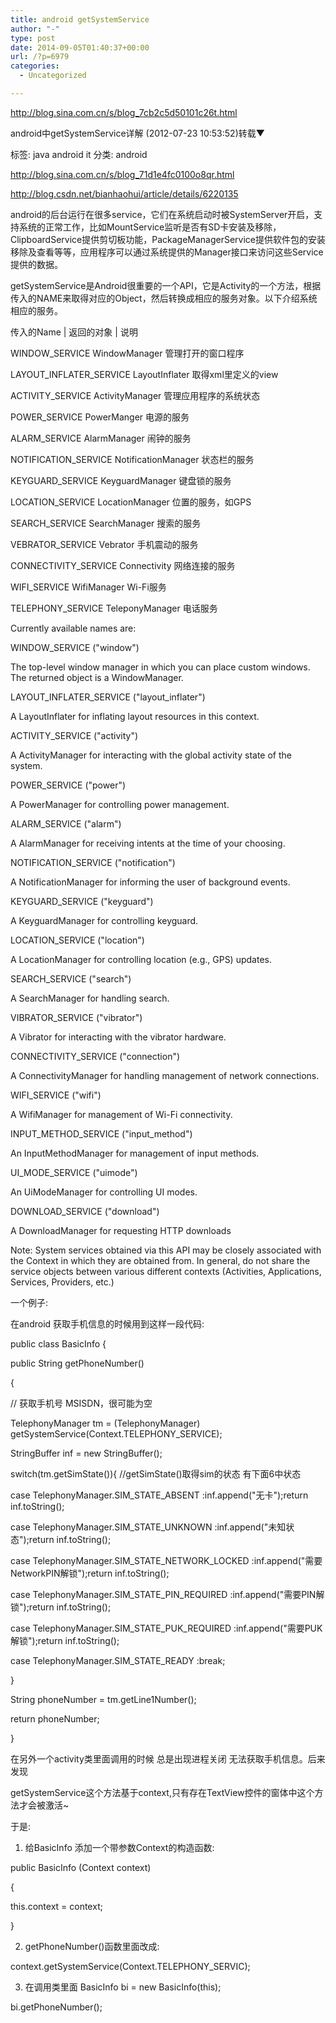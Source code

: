 ```yaml
---
title: android getSystemService
author: "-"
type: post
date: 2014-09-05T01:40:37+00:00
url: /?p=6979
categories:
  - Uncategorized

---
```

http://blog.sina.com.cn/s/blog_7cb2c5d50101c26t.html

android中getSystemService详解 (2012-07-23 10:53:52)转载▼
  
标签:  java android it 分类:  android
  
http://blog.sina.com.cn/s/blog_71d1e4fc0100o8qr.html
  
http://blog.csdn.net/bianhaohui/article/details/6220135

android的后台运行在很多service，它们在系统启动时被SystemServer开启，支持系统的正常工作，比如MountService监听是否有SD卡安装及移除，ClipboardService提供剪切板功能，PackageManagerService提供软件包的安装移除及查看等等，应用程序可以通过系统提供的Manager接口来访问这些Service提供的数据。

getSystemService是Android很重要的一个API，它是Activity的一个方法，根据传入的NAME来取得对应的Object，然后转换成相应的服务对象。以下介绍系统相应的服务。

传入的Name | 返回的对象 | 说明
  
WINDOW_SERVICE WindowManager 管理打开的窗口程序

LAYOUT_INFLATER_SERVICE LayoutInflater 取得xml里定义的view

ACTIVITY_SERVICE ActivityManager 管理应用程序的系统状态

POWER_SERVICE PowerManger 电源的服务

ALARM_SERVICE AlarmManager 闹钟的服务

NOTIFICATION_SERVICE NotificationManager 状态栏的服务

KEYGUARD_SERVICE KeyguardManager 键盘锁的服务

LOCATION_SERVICE LocationManager 位置的服务，如GPS

SEARCH_SERVICE SearchManager 搜索的服务

VEBRATOR_SERVICE Vebrator 手机震动的服务

CONNECTIVITY_SERVICE Connectivity 网络连接的服务

WIFI_SERVICE WifiManager Wi-Fi服务

TELEPHONY_SERVICE TeleponyManager 电话服务
  
Currently available names are:
  
WINDOW_SERVICE ("window")
  
The top-level window manager in which you can place custom windows. The returned object is a WindowManager.

LAYOUT_INFLATER_SERVICE ("layout_inflater")
  
A LayoutInflater for inflating layout resources in this context.

ACTIVITY_SERVICE ("activity")
  
A ActivityManager for interacting with the global activity state of the system.

POWER_SERVICE ("power")
  
A PowerManager for controlling power management.

ALARM_SERVICE ("alarm")
  
A AlarmManager for receiving intents at the time of your choosing.

NOTIFICATION_SERVICE ("notification")
  
A NotificationManager for informing the user of background events.

KEYGUARD_SERVICE ("keyguard")
  
A KeyguardManager for controlling keyguard.

LOCATION_SERVICE ("location")
  
A LocationManager for controlling location (e.g., GPS) updates.

SEARCH_SERVICE ("search")
  
A SearchManager for handling search.

VIBRATOR_SERVICE ("vibrator")
  
A Vibrator for interacting with the vibrator hardware.

CONNECTIVITY_SERVICE ("connection")
  
A ConnectivityManager for handling management of network connections.

WIFI_SERVICE ("wifi")
  
A WifiManager for management of Wi-Fi connectivity.

INPUT_METHOD_SERVICE ("input_method")
  
An InputMethodManager for management of input methods.

UI_MODE_SERVICE ("uimode")
  
An UiModeManager for controlling UI modes.

DOWNLOAD_SERVICE ("download")
  
A DownloadManager for requesting HTTP downloads

Note: System services obtained via this API may be closely associated with the Context in which they are obtained from. In general, do not share the service objects between various different contexts (Activities, Applications, Services, Providers, etc.)

一个例子: 
  
在android 获取手机信息的时候用到这样一段代码: 

public class BasicInfo {

public String getPhoneNumber()
  
{
  
// 获取手机号 MSISDN，很可能为空
  
TelephonyManager tm = (TelephonyManager) getSystemService(Context.TELEPHONY_SERVICE);
  
StringBuffer inf = new StringBuffer();
  
switch(tm.getSimState()){ //getSimState()取得sim的状态 有下面6中状态
  
case TelephonyManager.SIM_STATE_ABSENT :inf.append("无卡");return inf.toString();
  
case TelephonyManager.SIM_STATE_UNKNOWN :inf.append("未知状态");return inf.toString();
  
case TelephonyManager.SIM_STATE_NETWORK_LOCKED :inf.append("需要NetworkPIN解锁");return inf.toString();
  
case TelephonyManager.SIM_STATE_PIN_REQUIRED :inf.append("需要PIN解锁");return inf.toString();
  
case TelephonyManager.SIM_STATE_PUK_REQUIRED :inf.append("需要PUK解锁");return inf.toString();
  
case TelephonyManager.SIM_STATE_READY :break;
  
}

String phoneNumber = tm.getLine1Number();
  
return phoneNumber;
  
}

在另外一个activity类里面调用的时候 总是出现进程关闭 无法获取手机信息。后来发现

getSystemService这个方法基于context,只有存在TextView控件的窗体中这个方法才会被激活~

于是: 
  
1. 给BasicInfo 添加一个带参数Context的构造函数: 
  
public BasicInfo (Context context)
  
{
  
this.context = context;
  
}

2. getPhoneNumber()函数里面改成: 
  
context.getSystemService(Context.TELEPHONY_SERVIC);

3. 在调用类里面 BasicInfo bi = new BasicInfo(this);
  
bi.getPhoneNumber();